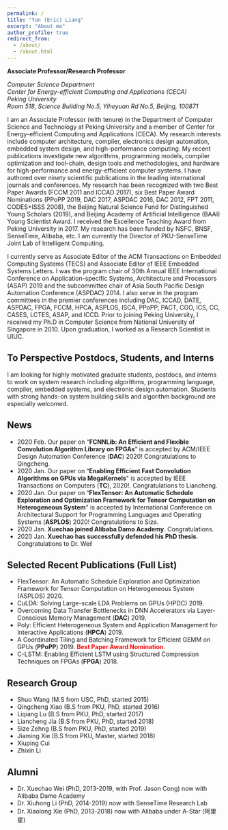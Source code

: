 ```yaml
---
permalink: /
title: "Yun (Eric) Liang"
excerpt: "About me"
author_profile: true
redirect_from: 
  - /about/
  - /about.html
---
```



**Associate Professor/Research Professor**

*Computer Science Department*  
*Center for Energy-efficient Computing and Applications (CECA)*  
*Peking University*  
*Room 518, Science Building No.5, Yiheyuan Rd No.5, Beijing, 100871*

I am an Associate Professor (with tenure) in the Department of Computer Science and Technology at Peking University and a member of Center for Energy-efficient Computing and Applications (CECA). My research interests include computer architecture, compiler, electronics design automation, embedded system design, and high-performance computing. My recent publications investigate new algorithms, programming models, compiler optimization and tool-chain, design tools and methodologies, and hardware for high-performance and energy-efficient computer systems. I have authored over ninety scientific publications in the leading international journals and conferences. My research has been recognized with two Best Paper Awards (FCCM 2011 and ICCAD 2017), six Best Paper Award Nominations (PPoPP 2019, DAC 2017, ASPDAC 2016, DAC 2012, FPT 2011, CODES+ISSS 2008), the Beijing Natural Science Fund for Distinguished Young Scholars (2019), and Beijing Academy of Artificial Intelligence (BAAI) Young Scientist Award. I received the Excellence Teaching Award from Peking University in 2017. My research has been funded by NSFC, BNSF, SenseTime, Alibaba, etc. I am currently the Director of PKU-SenseTime Joint Lab of Intelligent Computing.

I currently serve as Associate Editor of the ACM Transactions on Embedded Computing Systems (TECS) and Associate Editor of IEEE Embedded Systems Letters. I was the program chair of 30th Annual IEEE International Conference on Application-specific Systems, Architecture and Processors (ASAP) 2019 and the subcommittee chair of Asia South Pacific Design Automation Conference (ASPDAC) 2014. I also serve in the program committees in the premier conferences including DAC, ICCAD, DATE, ASPDAC, FPGA, FCCM, HPCA, ASPLOS, ISCA, PPoPP, PACT, CGO, ICS, CC, CASES, LCTES, ASAP, and ICCD. Prior to joining Peking University, I received my Ph.D in Computer Science from National University of Singapore in 2010. Upon graduation, I worked as a Research Scientist in UIUC. 

## To Perspective Postdocs, Students, and Interns

I am looking for highly motivated graduate students, postdocs, and interns to work on system research including algorithms, programming language, compiler, embedded systems, and electronic design automation. Students with strong hands-on system building skills and algorithm background are especially welcomed. 

## News

- 2020 Feb. Our paper on “**FCNNLib: An Efficient and Flexible Convolution Algorithm Library on FPGAs**” is accepted by ACM/IEEE Design Automation Conference (**DAC**) 2020! Congratulations to Qingcheng. 
- 2020 Jan. Our paper on “**Enabling Efficient Fast Convolution Algorithms on GPUs via MegaKernels**" is accepted by IEEE Transactions on Computers (**TC**), 2020!. Congratulations to Liancheng.
- 2020 Jan. Our paper on “**FlexTensor: An Automatic Schedule Exploration and Optimization Framework for Tensor Computation on Heterogeneous System**" is accepted by International Conference on Architectural Support for Programming Languages and Operating Systems (**ASPLOS**) 2020! Congratulations to Size.
- 2020 Jan. **Xuechao joined Alibaba Damo Academy**. Congratulations.
- 2020 Jan. **Xuechao has successfully defended his PhD thesis**. Congratulations to Dr. Wei!

## Selected Recent Publications (Full List)

- FlexTensor: An Automatic Schedule Exploration and Optimization Framework for Tensor Computation on Heterogeneous System (ASPLOS) 2020.
- CuLDA: Solving Large-scale LDA Problems on GPUs (HPDC) 2019.
- Overcoming Data Transfer Bottlenecks in DNN Accelerators via Layer-Conscious Memory Management (**DAC**) 2019.
- Poly: Efficient Heterogeneous System and Application Management for Interactive Applications (**HPCA**) 2019.
- A Coordinated Tiling and Batching Framework for Efficient GEMM on GPUs (**PPoPP**) 2019. <span style="color:red">**Best Paper Award Nomination**</span>.
- C-LSTM: Enabling Efficient LSTM using Structured Compression Techniques on FPGAs (**FPGA**) 2018. 

## Research Group

- Shuo Wang (M.S from USC, PhD, started 2015)
- Qingcheng Xiao (B.S from PKU, PhD, started 2016)
- Liqiang Lu (B.S from PKU, PhD, started 2017)
- Liancheng Jia (B.S from PKU, PhD, started 2018)
- Size Zehng (B.S from PKU, PhD, started 2019)
- Jiaming Xie (B.S from PKU, Master, started 2018)
- Xiuping Cui 
- Zhixin Li

## Alumni 

- Dr. Xuechao Wei (PhD, 2013-2019, with Prof. Jason Cong) now with Alibaba Damo Academy 
- Dr. Xiuhong Li (PhD, 2014-2019) now with SenseTime Research Lab
- Dr. Xiaolong Xie (PhD, 2013-2018) now with Alibaba under A-Star (阿里星)
